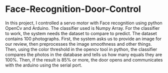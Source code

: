 # Face-Recognition-Door-Control
In this project, I controlled a servo motor with Face recognition using python OpenCv and Arduino. The classifier used is Numpy Array.
For the classifier to work, the system needs the dataset to compare to predict. The dataset contains 100 photographs. First, the system asks us to provide an image for our review, then preprocesses the image smoothness and other things.
Then, using the color threshold in the opencv tool in python, the classifier compares the photos in the database and tells us how many equals they are 100%. Then, if the result is 85% or more, the door opens and communicates with the arduino using the serial port.
